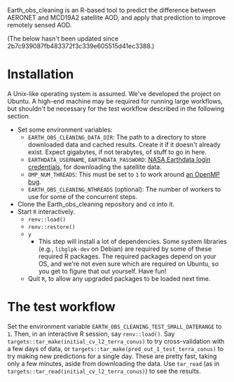 Earth_obs_cleaning is an R-based tool to predict the difference between AERONET and MCD19A2 satellite AOD, and apply that prediction to improve remotely sensed AOD.

(The below hasn't been updated since 2b7c939087fb483372f3c339e605515d41ec3388.)

# Installation

A Unix-like operating system is assumed. We've developed the project on Ubuntu. A high-end machine may be required for running large workflows, but shouldn't be necessary for the test workflow described in the following section.

- Set some environment variables:
  - `EARTH_OBS_CLEANING_DATA_DIR`: The path to a directory to store downloaded data and cached results. Create it if it doesn't already exist. Expect gigabytes, if not terabytes, of stuff to go in here.
  - `EARTHDATA_USERNAME`, `EARTHDATA_PASSWORD`: [NASA Earthdata login credentials](https://urs.earthdata.nasa.gov/users/new), for downloading the satellite data.
  - `OMP_NUM_THREADS`: This must be set to `1` to work around [an OpenMP bug](https://github.com/dmlc/xgboost/issues/2094).
  - `EARTH_OBS_CLEANING_NTHREADS` (optional): The number of workers to use for some of the concurrent steps.
- Clone the Earth_obs_cleaning repository and `cd` into it.
- Start `R` interactively.
  - `renv::load()`
  - `renv::restore()`
  - `y`
    - This step will install a lot of dependencies. Some system libraries (e.g., `libglpk-dev` on Debian) are required by some of these required R packages. The required packages depend on your OS, and we're not even sure which are required on Ubuntu, so you get to figure that out yourself. Have fun!
  - Quit `R`, to allow any upgraded packages to be loaded next time.

# The test workflow

Set the environment variable `EARTH_OBS_CLEANING_TEST_SMALL_DATERANGE` to `1`. Then, in an interactive R session, say `renv::load()`. Say `targets::tar_make(initial_cv_l2_terra_conus)` to try cross-validation with a few days of data, or `targets::tar_make(pred_out_1_test_terra_conus)` to try making new predictions for a single day. These are pretty fast, taking only a few minutes, aside from downloading the data. Use `tar_read` (as in `targets::tar_read(initial_cv_l2_terra_conus)`) to see the results.
